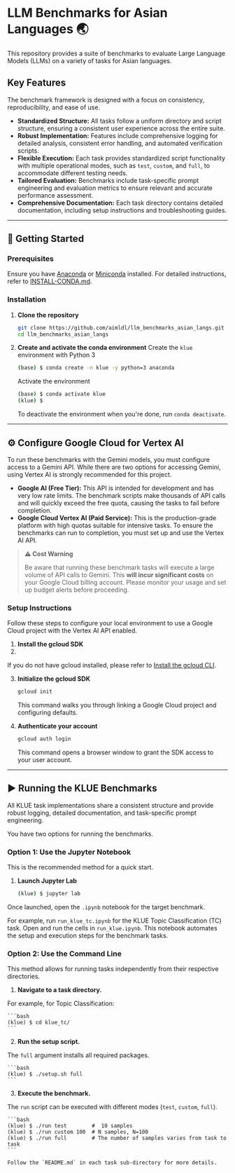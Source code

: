 # LLM Benchmarks for Asian Languages 🌏

This repository provides a suite of benchmarks to evaluate Large Language Models (LLMs) on a variety of tasks for Asian languages.

## Key Features

The benchmark framework is designed with a focus on consistency, reproducibility, and ease of use.

* **Standardized Structure:** All tasks follow a uniform directory and script structure, ensuring a consistent user experience across the entire suite.
* **Robust Implementation:** Features include comprehensive logging for detailed analysis, consistent error handling, and automated verification scripts.
* **Flexible Execution:** Each task provides standardized script functionality with multiple operational modes, such as `test`, `custom`, and `full`, to accommodate different testing needs.
* **Tailored Evaluation:** Benchmarks include task-specific prompt engineering and evaluation metrics to ensure relevant and accurate performance assessment.
* **Comprehensive Documentation:** Each task directory contains detailed documentation, including setup instructions and troubleshooting guides.

---

## 🚀 Getting Started

### Prerequisites

Ensure you have [Anaconda](https://www.anaconda.com/download) or [Miniconda](https://docs.conda.io/en/latest/miniconda.html) installed. For detailed instructions, refer to [INSTALL-CONDA.md](INSTALL-CONDA.md).

### Installation

1.  **Clone the repository**
    ```bash
    git clone https://github.com/aimldl/llm_benchmarks_asian_langs.git
    cd llm_benchmarks_asian_langs
    ```
3.  **Create and activate the conda environment**
   Create the `klue` environment with Python 3
    ```bash
    (base) $ conda create -n klue -y python=3 anaconda
    ```

    Activate the environment
    ```bash
    (base) $ conda activate klue
    (klue) $ 
    ```
    To deactivate the environment when you're done, run `conda deactivate`.

---

## ⚙️ Configure Google Cloud for Vertex AI

To run these benchmarks with the Gemini models, you must configure access to a Gemini API. While there are two options for accessing Gemini, using Vertex AI is strongly recommended for this project.

* **Google AI (Free Tier):** This API is intended for development and has very low rate limits. The benchmark scripts make thousands of API calls and will quickly exceed the free quota, causing the tasks to fail before completion.
* **Google Cloud Vertex AI (Paid Service):** This is the production-grade platform with high quotas suitable for intensive tasks. To ensure the benchmarks can run to completion, you must set up and use the Vertex AI API.

> **⚠️ Cost Warning**
>
> Be aware that running these benchmark tasks will execute a large volume of API calls to Gemini. This **will incur significant costs** on your Google Cloud billing account. Please monitor your usage and set up budget alerts before proceeding.

### Setup Instructions

Follow these steps to configure your local environment to use a Google Cloud project with the Vertex AI API enabled.

1. **Install the gcloud SDK**
2. 
If you do not have gcloud installed, please refer to [Install the gcloud CLI](https://cloud.google.com/sdk/docs/install).

3.  **Initialize the gcloud SDK**

    ```bash
    gcloud init
    ```

    This command walks you through linking a Google Cloud project and configuring defaults.

4.  **Authenticate your account**

    ```bash
    gcloud auth login
    ```

    This command opens a browser window to grant the SDK access to your user account.

---

## ▶️ Running the KLUE Benchmarks

All KLUE task implementations share a consistent structure and provide robust logging, detailed documentation, and task-specific prompt engineering.

You have two options for running the benchmarks.

### Option 1: Use the Jupyter Notebook

This is the recommended method for a quick start.

1.  **Launch Jupyter Lab**
    ```bash
    (klue) $ jupyter lab
    ```
Once launched, open the `.ipynb` notebook for the target benchmark. 

For example, run `run_klue_tc.ipynb` for the KLUE Topic Classification (TC) task. Open and run the cells in `run_klue.ipynb`. This notebook automates the setup and execution steps for the benchmark tasks.

### Option 2: Use the Command Line

This method allows for running tasks independently from their respective directories.

1.  **Navigate to a task directory.**

For example, for Topic Classification:

    ```bash
    (klue) $ cd klue_tc/
    ```
    
2.  **Run the setup script.** 

The `full` argument installs all required packages.

    ```bash
    (klue) $ ./setup.sh full
    ```
    
3.  **Execute the benchmark.** 

The `run` script can be executed with different modes (`test`, `custom`, `full`).

    ```bash
    (klue) $ ./run test        #  10 samples
    (klue) $ ./run custom 100  # N samples, N=100
    (klue) $ ./run full        # The number of samples varies from task to task
    ```
    
    Follow the `README.md` in each task sub-directory for more details.
